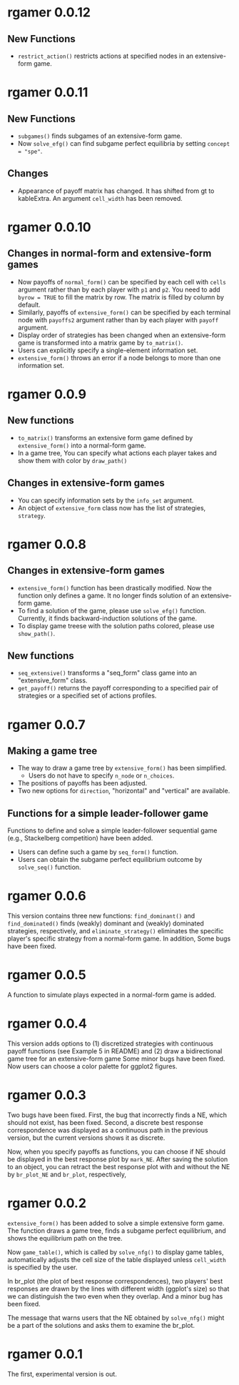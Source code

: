 # rgamer 0.0.12

## New Functions

- `restrict_action()` restricts actions at specified nodes in an extensive-form game.



# rgamer 0.0.11

## New Functions

- `subgames()` finds subgames of an extensive-form game.
- Now `solve_efg()` can find subgame perfect equilibria by setting `concept = "spe"`.

## Changes

- Appearance of payoff matrix has changed. It has shifted from gt to kableExtra. An argument `cell_width` has been removed.

# rgamer 0.0.10

## Changes in normal-form and extensive-form games

- Now payoffs of `normal_form()` can be specified by each cell with `cells` argument rather than by each player with `p1` and `p2`. You need to add `byrow = TRUE` to fill the matrix by row. The matrix is filled by column by default.
- Similarly, payoffs of `extensive_form()` can be specified by each terminal node with `payoffs2` argument rather than by each player with `payoff` argument.
- Display order of strategies has been changed when an extensive-form game is transformed into a matrix game by `to_matrix()`.
- Users can explicitly specify a single-element information set.
- `extensive_form()` throws an error if a node belongs to more than one information set.

# rgamer 0.0.9

## New functions

- `to_matrix()` transforms an extensive form game defined by `extensive_form()` into a normal-form game. 
- In a game tree, You can specify what actions each player takes and show them with color by `draw_path()`


## Changes in extensive-form games

- You can specify information sets by the `info_set` argument.
- An object of `extensive_form` class now has the list of strategies, `strategy`.


# rgamer 0.0.8

## Changes in extensive-form games

- `extensive_form()` function has been drastically modified. Now the function only defines a game. It no longer finds solution of an extensive-form game. 
- To find a solution of the game, please use `solve_efg()` function. Currently, it finds backward-induction solutions of the game.
- To display game treese with the solution paths colored, please use `show_path()`.

## New functions

- `seq_extensive()` transforms a "seq_form" class game into an "extensive_form" class.
- `get_payoff()` returns the payoff corresponding to a specified pair of strategies or a specified set of actions profiles.


# rgamer 0.0.7

## Making a game tree 

- The way to draw a game tree by `extensive_form()` has been simplified.
  - Users do not have to specify `n_node` or `n_choices`.
- The positions of payoffs has been adjusted.  
- Two new options for `direction`, "horizontal" and "vertical" are available.

## Functions for a simple leader-follower game

Functions to define and solve a simple leader-follower sequential game (e.g., Stackelberg competition) have been added.

- Users can define such a game by `seq_form()` function.
- Users can obtain the subgame perfect equilibrium outcome by `solve_seq()` function.


# rgamer 0.0.6

This version contains three new functions: `find_dominant()` and `find_dominated()` finds (weakly) dominant and (weakly) dominated strategies, respectively, and `eliminate_strategy()` eliminates the specific player's specific strategy from a normal-form game. In addition, Some bugs have been fixed.

# rgamer 0.0.5

A function to simulate plays expected in a normal-form game is added.

# rgamer 0.0.4

This version adds options to (1) discretized strategies with continuous payoff functions (see Example 5 in README) and (2) draw a bidirectional game tree for an extensive-form game Some minor bugs have been fixed. Now users can choose a color palette for ggplot2 figures. 

# rgamer 0.0.3

Two bugs have been fixed. First, the bug that incorrectly finds a NE, which should not exist, has been fixed. Second, a discrete best response correspondence was displayed as a continuous path in the previous version, but the current versions shows it as discrete.

Now, when you specify payoffs as functions, you can choose if NE should be displayed in the best response plot by `mark_NE`.  After saving the solution to an object, you can retract the best response plot with and without the NE by `br_plot_NE` and `br_plot`, respectively,



# rgamer 0.0.2

`extensive_form()` has been added to solve a simple extensive form game. The function draws a game tree, finds a subgame perfect equilibrium, and shows the equilibrium path on the tree.

Now `game_table()`, which is called by `solve_nfg()` to display game tables, automatically adjusts the cell size of the table displayed unless `cell_width` is specified by the user.

In br\_plot (the plot of best response correspondences), two players' best responses are drawn by the lines with different width (ggplot's size) so that we can distinguish the two even when they overlap. And a minor bug has been fixed.

The message that warns users that the NE obtained by `solve_nfg()` might be a part of the solutions and asks them to examine the br\_plot.


# rgamer 0.0.1

The first, experimental version is out.
